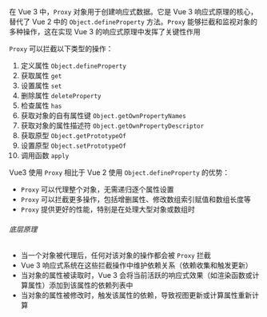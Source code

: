 在 Vue 3 中，`Proxy` 对象用于创建响应式数据。它是 Vue 3 响应式原理的核心，替代了 Vue 2 中的 `Object.defineProperty` 方法。`Proxy` 能够拦截和监视对象的多种操作，这在实现 Vue 3 的响应式原理中发挥了关键性作用

`Proxy` 可以拦截以下类型的操作：

1. 定义属性 `Object.defineProperty`
2. 获取属性 `get`
3. 设置属性 `set`
4. 删除属性 `deleteProperty`
5. 检查属性 `has`
6. 获取对象的自有属性键 `Object.getOwnPropertyNames`
7. 获取对象的属性描述符 `Object.getOwnPropertyDescriptor`
8. 获取原型 `Object.getPrototypeOf`
9. 设置原型 `Object.setPrototypeOf`
10. 调用函数 `apply`

Vue3 使用 `Proxy` 相比于 Vue 2 使用 `Object.defineProperty` 的优势：

- `Proxy` 可以代理整个对象，无需递归逐个属性设置
- `Proxy` 可以拦截更多操作，包括增删属性、修改数组索引赋值和数组长度等
- `Proxy` 提供更好的性能，特别是在处理大型对象或数组时

###### 底层原理

- 当一个对象被代理后，任何对该对象的操作都会被 `Proxy` 拦截
- Vue 3 响应式系统在这些拦截操作中维护依赖关系（依赖收集和触发更新）
- 当对象的属性被读取时，Vue 3 会将当前活跃的响应式效果（如渲染函数或计算属性）添加到该属性的依赖列表中
- 当对象的属性被修改时，触发该属性的依赖，导致视图更新或计算属性重新计算

